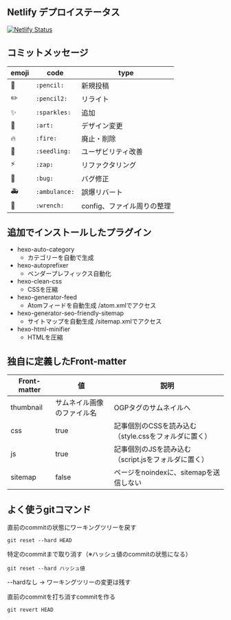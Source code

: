 ## Netlify デプロイステータス

[![Netlify Status](https://api.netlify.com/api/v1/badges/5ab6c650-4547-4cb9-9f56-c9b98f207370/deploy-status)](https://app.netlify.com/sites/pixelog/deploys)


## コミットメッセージ

emoji | code | type
--- | --- | ---
📝 | `:pencil:` | 新規投稿
✏️ | `:pencil2:` | リライト
✨ | `:sparkles:` | 追加
🎨 | `:art:` | デザイン変更
🔥 | `:fire:` | 廃止・削除
🌱 | `:seedling:` | ユーザビリティ改善
⚡️ | `:zap:` | リファクタリング
🐛 | `:bug:` | バグ修正
🚑 | `:ambulance:` | 誤爆リバート
🔧|`:wrench:`| config、ファイル周りの整理


## 追加でインストールしたプラグイン

- hexo-auto-category
  - カテゴリーを自動で生成
- hexo-autoprefixer
  - ベンダープレフィックス自動化
- hexo-clean-css
  - CSSを圧縮
- hexo-generator-feed
  - Atomフィードを自動生成 /atom.xmlでアクセス
- hexo-generator-seo-friendly-sitemap
  - サイトマップを自動生成 /sitemap.xmlでアクセス
- hexo-html-minifier
  - HTMLを圧縮


## 独自に定義したFront-matter

|Front-matter| 値             | 説明                                   |
|-----------|-----------------|----------------------------------------|
|thumbnail  |サムネイル画像のファイル名 |OGPタグのサムネイルへ             |
|css        |true     |記事個別のCSSを読み込む（style.cssをフォルダに置く）|
|js         |true    |記事個別のJSを読み込む（script.jsをフォルダに置く）  |
|sitemap     |false   |ページをnoindexに、sitemapを送信しない       |


## よく使うgitコマンド


直前のcommitの状態にワーキングツリーを戻す
```
git reset --hard HEAD
```

特定のcommitまで取り消す（※ハッシュ値のcommitの状態になる）
```
git reset --hard ハッシュ値
```

--hardなし → ワーキングツリーの変更は残す


直前のcommitを打ち消すcommitを作る
```
git revert HEAD
```
